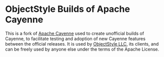 <!--
	Licensed to the Apache Software Foundation (ASF) under one
	or more contributor license agreements.  See the NOTICE file
	distributed with this work for additional information
	regarding copyright ownership.  The ASF licenses this file
	to you under the Apache License, Version 2.0 (the
	"License"); you may not use this file except in compliance
	with the License.  You may obtain a copy of the License at
	
	http://www.apache.org/licenses/LICENSE-2.0
	
	Unless required by applicable law or agreed to in writing,
	software distributed under the License is distributed on an
	"AS IS" BASIS, WITHOUT WARRANTIES OR CONDITIONS OF ANY
	KIND, either express or implied.  See the License for the
	specific language governing permissions and limitations
	under the License.   
-->
ObjectStyle Builds of Apache Cayenne
======================================

This is a fork of [Apache Cayenne](http://cayenne.apache.org/) used to create unofficial builds of Cayenne, 
to facilitate testing and adoption of new Cayenne features between the official releases. It is used by 
[ObjectStyle LLC](http://objectstyle.com), its clients, and can be freely used by anyone else under the terms
of the Apache License.

